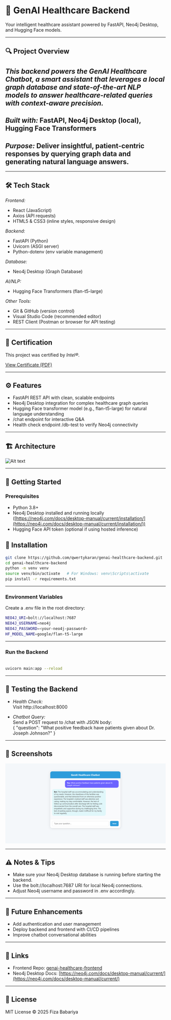 # 🚀 GenAI Healthcare Backend

Your intelligent healthcare assistant powered by FastAPI, Neo4j Desktop, and Hugging Face models.

---

## 🔍 Project Overview

## *This backend powers the GenAI Healthcare Chatbot, a smart assistant that leverages a local graph database and state-of-the-art NLP models to answer healthcare-related queries with context-aware precision.*

## *Built with:* FastAPI, Neo4j Desktop (local), Hugging Face Transformers
## *Purpose:* Deliver insightful, patient-centric responses by querying graph data and generating natural language answers.



---
## 🛠 Tech Stack

*Frontend:*  
- React (JavaScript)
- Axios (API requests)
- HTML5 & CSS3 (inline styles, responsive design)

*Backend:*  
- FastAPI (Python)
- Uvicorn (ASGI server)
- Python-dotenv (env variable management)

*Database:*  
- Neo4j Desktop (Graph Database)

*AI/NLP:*  
- Hugging Face Transformers (flan-t5-large)

*Other Tools:*  
- Git & GitHub (version control)
- Visual Studio Code (recommended editor)
- REST Client (Postman or browser for API testing)

---
## 📜 Certification

This project was certified by *Intel®*.

[View Certificate (PDF)](INTEL_CERTIFICATE.pdf)

---
## ⚙ Features

- FastAPI REST API with clean, scalable endpoints  
- Neo4j Desktop integration for complex healthcare graph queries  
- Hugging Face transformer model (e.g., flan-t5-large) for natural language understanding  
- /chat endpoint for interactive Q&A  
- Health check endpoint /db-test to verify Neo4j connectivity

---

## 🏗 Architecture

![Alt text](./ArchitectureDiagram.png)

---

## 🚀 Getting Started

### Prerequisites

- Python 3.8+  
- Neo4j Desktop installed and running locally ([https://neo4j.com/docs/desktop-manual/current/installation/](https://neo4j.com/docs/desktop-manual/current/installation/))  
- Hugging Face API token (optional if using hosted inference)

## 🚀 Installation

```bash
git clone https://github.com/qwertykaran/genai-healthcare-backend.git
cd genai-healthcare-backend
python -m venv venv
source venv/bin/activate   # For Windows: venv\Scripts\activate
pip install -r requirements.txt
```


---

### Environment Variables

Create a .env file in the root directory:
```bash
NEO4J_URI=bolt://localhost:7687
NEO4J_USERNAME=neo4j
NEO4J_PASSWORD=<your-neo4j-password>
HF_MODEL_NAME=google/flan-t5-large
```

---

### Run the Backend

```bash

uvicorn main:app --reload
```

---

## 🧪 Testing the Backend

- *Health Check:*  
  Visit http://localhost:8000  

- *Chatbot Query:*  
Send a POST request to /chat with JSON body:  
{
"question": "What positive feedback have patients given about Dr. Joseph Johnson?"
}

---

## 📸 Screenshots

![Alt text](./Demo.png)

---

## ⚠ Notes & Tips

- Make sure your Neo4j Desktop database is running before starting the backend.  
- Use the bolt://localhost:7687 URI for local Neo4j connections.  
- Adjust Neo4j username and password in .env accordingly.

---

## 🔮 Future Enhancements

- Add authentication and user management  
- Deploy backend and frontend with CI/CD pipelines  
- Improve chatbot conversational abilities

---

## 📎 Links

- Frontend Repo: [genai-healthcare-frontend](https://github.com/FizaBabariya/GenAI-Chatbot-Frontend.git)  
- Neo4j Desktop Docs: [https://neo4j.com/docs/desktop-manual/current/](https://neo4j.com/docs/desktop-manual/current/)

---

## 📄 License

MIT License © 2025 Fiza Babariya
